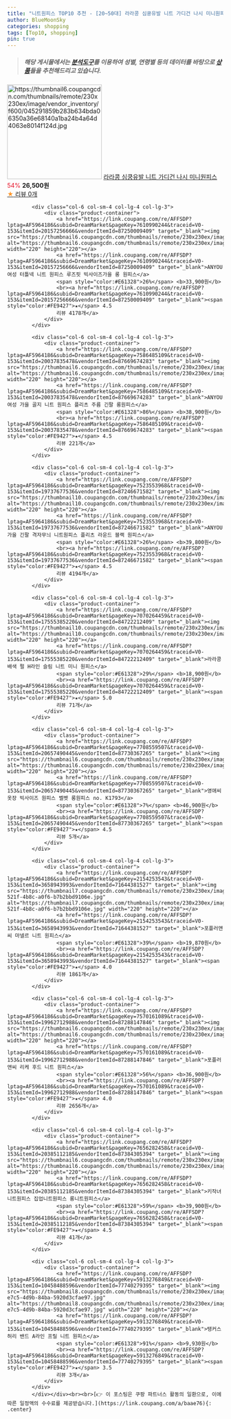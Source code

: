 ```yaml
---
title: "니트원피스 TOP10 추천 - [20~50대] 라라콩 심쿵유발 니트 가디건 나시 미니원피스"
author: BlueMoonSky
categories: shopping
tags: [Top10, shopping]
pin: true
---
```


> ##### 해당 게시물에서는 [**분석도구**](https://itemscout.io/)를 이용하여 **성별**, **연령별** 등의 데이터를 바탕으로 [**상품**](https://link.coupang.com/a/baae76)들을 추천해드리고 있습니다.
<div class="container"><div class="row">
            <div class="col-6 col-sm-4 col-lg-4 col-lg-3">
                <div class="product-container">
                    <a href="https://link.coupang.com/re/AFFSDP?lptag=AF5964186&subid=DreamMarket&pageKey=7164235266&traceid=V0-153&itemId=18035850406&vendorItemId=85190304362" target="_blank"><img src="https://thumbnail6.coupangcdn.com/thumbnails/remote/230x230ex/image/vendor_inventory/f600/045291859b283b634bda06350a36e68140a1ba24b4a64d4063e8014f124d.jpg" alt="https://thumbnail6.coupangcdn.com/thumbnails/remote/230x230ex/image/vendor_inventory/f600/045291859b283b634bda06350a36e68140a1ba24b4a64d4063e8014f124d.jpg" width="220" height="220"></a>
                    <a href="https://link.coupang.com/re/AFFSDP?lptag=AF5964186&subid=DreamMarket&pageKey=7164235266&traceid=V0-153&itemId=18035850406&vendorItemId=85190304362" target="_blank">라라콩 심쿵유발 니트 가디건 나시 미니원피스</a>
                    <span style="color:#E61328">54%</span> <b>26,500원</b>
                    <br><a href="https://link.coupang.com/re/AFFSDP?lptag=AF5964186&subid=DreamMarket&pageKey=7164235266&traceid=V0-153&itemId=18035850406&vendorItemId=85190304362" target="_blank"><span style="color:#FE9427">★</span> 
                    리뷰 0개</a>
                </div>
            </div>
            
            <div class="col-6 col-sm-4 col-lg-4 col-lg-3">
                <div class="product-container">
                    <a href="https://link.coupang.com/re/AFFSDP?lptag=AF5964186&subid=DreamMarket&pageKey=7610990244&traceid=V0-153&itemId=20157256666&vendorItemId=87250009409" target="_blank"><img src="https://thumbnail6.coupangcdn.com/thumbnails/remote/230x230ex/image/vendor_inventory/6737/463e4536333f86a4613440fbbf3379c487258a29dd6517ea8b09fdd67f20.jpg" alt="https://thumbnail6.coupangcdn.com/thumbnails/remote/230x230ex/image/vendor_inventory/6737/463e4536333f86a4613440fbbf3379c487258a29dd6517ea8b09fdd67f20.jpg" width="220" height="220"></a>
                    <a href="https://link.coupang.com/re/AFFSDP?lptag=AF5964186&subid=DreamMarket&pageKey=7610990244&traceid=V0-153&itemId=20157256666&vendorItemId=87250009409" target="_blank">ANYOU 여성 터틀넥 니트 원피스 루즈핏 빅사이즈가을 롱 원피스</a>
                    <span style="color:#E61328">26%</span> <b>33,900원</b>
                    <br><a href="https://link.coupang.com/re/AFFSDP?lptag=AF5964186&subid=DreamMarket&pageKey=7610990244&traceid=V0-153&itemId=20157256666&vendorItemId=87250009409" target="_blank"><span style="color:#FE9427">★</span> 4.5
                    리뷰 4178개</a>
                </div>
            </div>
            
            <div class="col-6 col-sm-4 col-lg-4 col-lg-3">
                <div class="product-container">
                    <a href="https://link.coupang.com/re/AFFSDP?lptag=AF5964186&subid=DreamMarket&pageKey=7586485109&traceid=V0-153&itemId=20037835478&vendorItemId=87669674283" target="_blank"><img src="https://thumbnail6.coupangcdn.com/thumbnails/remote/230x230ex/image/vendor_inventory/15e7/f74587078d0baf26efc3c8e4c7254e0c320d4d10f2ccf2dede393bae4b0e.jpg" alt="https://thumbnail6.coupangcdn.com/thumbnails/remote/230x230ex/image/vendor_inventory/15e7/f74587078d0baf26efc3c8e4c7254e0c320d4d10f2ccf2dede393bae4b0e.jpg" width="220" height="220"></a>
                    <a href="https://link.coupang.com/re/AFFSDP?lptag=AF5964186&subid=DreamMarket&pageKey=7586485109&traceid=V0-153&itemId=20037835478&vendorItemId=87669674283" target="_blank">ANYOU 여성 가을 골지 니트 원피스 플리츠 주름 긴팔 롱원피스</a>
                    <span style="color:#E61328">86%</span> <b>38,900원</b>
                    <br><a href="https://link.coupang.com/re/AFFSDP?lptag=AF5964186&subid=DreamMarket&pageKey=7586485109&traceid=V0-153&itemId=20037835478&vendorItemId=87669674283" target="_blank"><span style="color:#FE9427">★</span> 4.5
                    리뷰 221개</a>
                </div>
            </div>
            
            <div class="col-6 col-sm-4 col-lg-4 col-lg-3">
                <div class="product-container">
                    <a href="https://link.coupang.com/re/AFFSDP?lptag=AF5964186&subid=DreamMarket&pageKey=7523553968&traceid=V0-153&itemId=19737677536&vendorItemId=87246671582" target="_blank"><img src="https://thumbnail10.coupangcdn.com/thumbnails/remote/230x230ex/image/vendor_inventory/3999/2bd32b1726f6e9fc5ec10fca151781182a105cad2c41667d422188943eed.jpg" alt="https://thumbnail10.coupangcdn.com/thumbnails/remote/230x230ex/image/vendor_inventory/3999/2bd32b1726f6e9fc5ec10fca151781182a105cad2c41667d422188943eed.jpg" width="220" height="220"></a>
                    <a href="https://link.coupang.com/re/AFFSDP?lptag=AF5964186&subid=DreamMarket&pageKey=7523553968&traceid=V0-153&itemId=19737677536&vendorItemId=87246671582" target="_blank">ANYOU 가을 긴팔 격자무늬 니트원피스 플리츠 라운드 블랙 원피스</a>
                    <span style="color:#E61328">26%</span> <b>39,800원</b>
                    <br><a href="https://link.coupang.com/re/AFFSDP?lptag=AF5964186&subid=DreamMarket&pageKey=7523553968&traceid=V0-153&itemId=19737677536&vendorItemId=87246671582" target="_blank"><span style="color:#FE9427">★</span> 4.5
                    리뷰 4194개</a>
                </div>
            </div>
            
            <div class="col-6 col-sm-4 col-lg-4 col-lg-3">
                <div class="product-container">
                    <a href="https://link.coupang.com/re/AFFSDP?lptag=AF5964186&subid=DreamMarket&pageKey=7070264459&traceid=V0-153&itemId=17555385220&vendorItemId=84722212409" target="_blank"><img src="https://thumbnail10.coupangcdn.com/thumbnails/remote/230x230ex/image/vendor_inventory/b706/4c2d8564e657f9e1b61128ca30c353559cc8c6db0dd24d8323d2de5c2fe9.JPG" alt="https://thumbnail10.coupangcdn.com/thumbnails/remote/230x230ex/image/vendor_inventory/b706/4c2d8564e657f9e1b61128ca30c353559cc8c6db0dd24d8323d2de5c2fe9.JPG" width="220" height="220"></a>
                    <a href="https://link.coupang.com/re/AFFSDP?lptag=AF5964186&subid=DreamMarket&pageKey=7070264459&traceid=V0-153&itemId=17555385220&vendorItemId=84722212409" target="_blank">라라콩 배색 펄 H라인 슬림 니트 미니 원피스</a>
                    <span style="color:#E61328">29%</span> <b>18,900원</b>
                    <br><a href="https://link.coupang.com/re/AFFSDP?lptag=AF5964186&subid=DreamMarket&pageKey=7070264459&traceid=V0-153&itemId=17555385220&vendorItemId=84722212409" target="_blank"><span style="color:#FE9427">★</span> 5.0
                    리뷰 71개</a>
                </div>
            </div>
            
            <div class="col-6 col-sm-4 col-lg-4 col-lg-3">
                <div class="product-container">
                    <a href="https://link.coupang.com/re/AFFSDP?lptag=AF5964186&subid=DreamMarket&pageKey=7708559507&traceid=V0-153&itemId=20657490445&vendorItemId=87730367265" target="_blank"><img src="https://thumbnail6.coupangcdn.com/thumbnails/remote/230x230ex/image/vendor_inventory/66da/8646c701df83c61710d0aade718079b108bf892e7f53f29d6e13f56cd1da.jpg" alt="https://thumbnail6.coupangcdn.com/thumbnails/remote/230x230ex/image/vendor_inventory/66da/8646c701df83c61710d0aade718079b108bf892e7f53f29d6e13f56cd1da.jpg" width="220" height="220"></a>
                    <a href="https://link.coupang.com/re/AFFSDP?lptag=AF5964186&subid=DreamMarket&pageKey=7708559507&traceid=V0-153&itemId=20657490445&vendorItemId=87730367265" target="_blank">영애씨옷장 빅사이즈 원피스 벨벳 롱원피스 no. K1793</a>
                    <span style="color:#E61328">7%</span> <b>46,900원</b>
                    <br><a href="https://link.coupang.com/re/AFFSDP?lptag=AF5964186&subid=DreamMarket&pageKey=7708559507&traceid=V0-153&itemId=20657490445&vendorItemId=87730367265" target="_blank"><span style="color:#FE9427">★</span> 4.5
                    리뷰 5개</a>
                </div>
            </div>
            
            <div class="col-6 col-sm-4 col-lg-4 col-lg-3">
                <div class="product-container">
                    <a href="https://link.coupang.com/re/AFFSDP?lptag=AF5964186&subid=DreamMarket&pageKey=2154253543&traceid=V0-153&itemId=3658943993&vendorItemId=71644381527" target="_blank"><img src="https://thumbnail7.coupangcdn.com/thumbnails/remote/230x230ex/image/retail/images/2020/09/15/11/0/8e686361-521f-4b8c-a0f6-b7b2bbd9106e.jpg" alt="https://thumbnail7.coupangcdn.com/thumbnails/remote/230x230ex/image/retail/images/2020/09/15/11/0/8e686361-521f-4b8c-a0f6-b7b2bbd9106e.jpg" width="220" height="220"></a>
                    <a href="https://link.coupang.com/re/AFFSDP?lptag=AF5964186&subid=DreamMarket&pageKey=2154253543&traceid=V0-153&itemId=3658943993&vendorItemId=71644381527" target="_blank">포플러앤씨 마넬르 니트 원피스</a>
                    <span style="color:#E61328">39%</span> <b>19,870원</b>
                    <br><a href="https://link.coupang.com/re/AFFSDP?lptag=AF5964186&subid=DreamMarket&pageKey=2154253543&traceid=V0-153&itemId=3658943993&vendorItemId=71644381527" target="_blank"><span style="color:#FE9427">★</span> 4.0
                    리뷰 1861개</a>
                </div>
            </div>
            
            <div class="col-6 col-sm-4 col-lg-4 col-lg-3">
                <div class="product-container">
                    <a href="https://link.coupang.com/re/AFFSDP?lptag=AF5964186&subid=DreamMarket&pageKey=7570161089&traceid=V0-153&itemId=19962712988&vendorItemId=87288147846" target="_blank"><img src="https://thumbnail6.coupangcdn.com/thumbnails/remote/230x230ex/image/vendor_inventory/b631/0e9cd1a1e51888ab37183babf4dee15e0055d630c37a466effb256b8dae8.jpg" alt="https://thumbnail6.coupangcdn.com/thumbnails/remote/230x230ex/image/vendor_inventory/b631/0e9cd1a1e51888ab37183babf4dee15e0055d630c37a466effb256b8dae8.jpg" width="220" height="220"></a>
                    <a href="https://link.coupang.com/re/AFFSDP?lptag=AF5964186&subid=DreamMarket&pageKey=7570161089&traceid=V0-153&itemId=19962712988&vendorItemId=87288147846" target="_blank">포플러앤씨 리케 후드 니트 원피스</a>
                    <span style="color:#E61328">56%</span> <b>36,900원</b>
                    <br><a href="https://link.coupang.com/re/AFFSDP?lptag=AF5964186&subid=DreamMarket&pageKey=7570161089&traceid=V0-153&itemId=19962712988&vendorItemId=87288147846" target="_blank"><span style="color:#FE9427">★</span> 4.0
                    리뷰 2656개</a>
                </div>
            </div>
            
            <div class="col-6 col-sm-4 col-lg-4 col-lg-3">
                <div class="product-container">
                    <a href="https://link.coupang.com/re/AFFSDP?lptag=AF5964186&subid=DreamMarket&pageKey=7656282458&traceid=V0-153&itemId=20385112185&vendorItemId=87384305394" target="_blank"><img src="https://thumbnail6.coupangcdn.com/thumbnails/remote/230x230ex/image/vendor_inventory/b990/06b3729e9fc1d9a37149c92df01ea18236b8c970616ea70cd4db81b5be9e.png" alt="https://thumbnail6.coupangcdn.com/thumbnails/remote/230x230ex/image/vendor_inventory/b990/06b3729e9fc1d9a37149c92df01ea18236b8c970616ea70cd4db81b5be9e.png" width="220" height="220"></a>
                    <a href="https://link.coupang.com/re/AFFSDP?lptag=AF5964186&subid=DreamMarket&pageKey=7656282458&traceid=V0-153&itemId=20385112185&vendorItemId=87384305394" target="_blank">키작녀니트원피스 집업니트원피스 롱니트원피스</a>
                    <span style="color:#E61328">59%</span> <b>39,900원</b>
                    <br><a href="https://link.coupang.com/re/AFFSDP?lptag=AF5964186&subid=DreamMarket&pageKey=7656282458&traceid=V0-153&itemId=20385112185&vendorItemId=87384305394" target="_blank"><span style="color:#FE9427">★</span> 4.5
                    리뷰 41개</a>
                </div>
            </div>
            
            <div class="col-6 col-sm-4 col-lg-4 col-lg-3">
                <div class="product-container">
                    <a href="https://link.coupang.com/re/AFFSDP?lptag=AF5964186&subid=DreamMarket&pageKey=5913276849&traceid=V0-153&itemId=10458488596&vendorItemId=77740279395" target="_blank"><img src="https://thumbnail8.coupangcdn.com/thumbnails/remote/230x230ex/image/retail/images/2021/07/26/16/0/804b7e31-e7c5-4d9b-84ba-5920d3cfae97.jpg" alt="https://thumbnail8.coupangcdn.com/thumbnails/remote/230x230ex/image/retail/images/2021/07/26/16/0/804b7e31-e7c5-4d9b-84ba-5920d3cfae97.jpg" width="220" height="220"></a>
                    <a href="https://link.coupang.com/re/AFFSDP?lptag=AF5964186&subid=DreamMarket&pageKey=5913276849&traceid=V0-153&itemId=10458488596&vendorItemId=77740279395" target="_blank">탱커스 허리 밴드 A라인 프릴 니트 원피스</a>
                    <span style="color:#E61328">91%</span> <b>9,930원</b>
                    <br><a href="https://link.coupang.com/re/AFFSDP?lptag=AF5964186&subid=DreamMarket&pageKey=5913276849&traceid=V0-153&itemId=10458488596&vendorItemId=77740279395" target="_blank"><span style="color:#FE9427">★</span> 3.5
                    리뷰 3개</a>
                </div>
            </div>
            </div></div><br><br>[👉 이 포스팅은 쿠팡 파트너스 활동의 일환으로, 이에 따른 일정액의 수수료를 제공받습니다.](https://link.coupang.com/a/baae76){: .center}